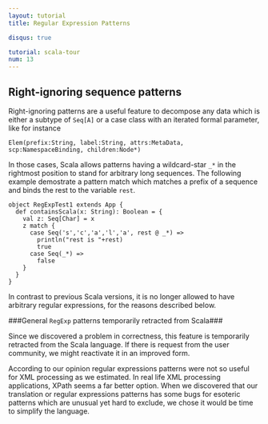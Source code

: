 ```yaml
---
layout: tutorial
title: Regular Expression Patterns

disqus: true

tutorial: scala-tour
num: 13
---
```


## Right-ignoring sequence patterns ##

Right-ignoring patterns are a useful feature to decompose any data which is either a subtype of `Seq[A]` or a case class with an iterated formal parameter, like for instance

    Elem(prefix:String, label:String, attrs:MetaData, scp:NamespaceBinding, children:Node*)

In those cases, Scala allows patterns having a wildcard-star `_*` in the rightmost position to stand for arbitrary long sequences.
The following example demostrate a pattern match which matches a prefix of a sequence and binds the rest to the variable `rest`.

    object RegExpTest1 extends App {
      def containsScala(x: String): Boolean = {
        val z: Seq[Char] = x
        z match {
          case Seq('s','c','a','l','a', rest @ _*) =>
            println("rest is "+rest)
            true
          case Seq(_*) =>
            false
        }
      }
    }

In contrast to previous Scala versions, it is no longer allowed to have arbitrary regular expressions, for the reasons described below.

###General `RegExp` patterns temporarily retracted from Scala###

Since we discovered a problem in correctness, this feature is temporarily retracted from the Scala language. If there is request from the user community, we might reactivate it in an improved form.

According to our opinion regular expressions patterns were not so useful for XML processing as we estimated. In real life XML processing applications, XPath seems a far better option. When we discovered that our translation or regular expressions patterns has some bugs for esoteric patterns which are unusual yet hard to exclude, we chose it would be time to simplify the language.

